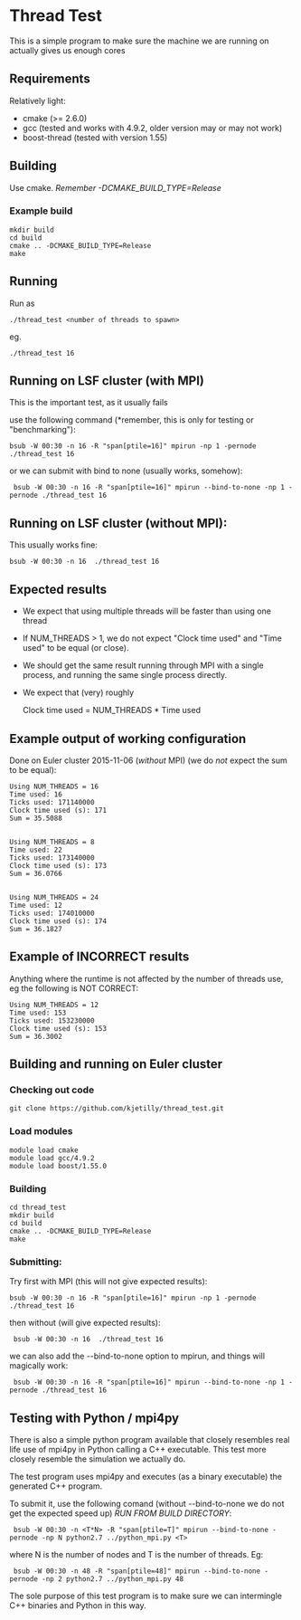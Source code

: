 # Thread Test

This is a simple program to make sure the machine we are running on actually gives us enough cores

## Requirements

Relatively light:
 * cmake (>= 2.6.0)
 * gcc (tested and works with 4.9.2, older version may or may not work)
 * boost-thread (tested with version 1.55)


## Building

Use cmake. *Remember -DCMAKE_BUILD_TYPE=Release*

### Example build

    mkdir build
    cd build
    cmake .. -DCMAKE_BUILD_TYPE=Release
    make


## Running

Run as

    ./thread_test <number of threads to spawn>

eg.

    ./thread_test 16

## Running on LSF cluster (with MPI)

This is the important test, as it usually fails

use the following command (*remember, this is only for testing or "benchmarking"):

    bsub -W 00:30 -n 16 -R "span[ptile=16]" mpirun -np 1 -pernode ./thread_test 16

or we can submit with bind to none (usually works, somehow):

     bsub -W 00:30 -n 16 -R "span[ptile=16]" mpirun --bind-to-none -np 1 -pernode ./thread_test 16


## Running on LSF cluster (without MPI):
This usually works fine:

    bsub -W 00:30 -n 16  ./thread_test 16

## Expected results

* We expect that using multiple threads will be faster than using one thread
* If NUM_THREADS > 1, we do not expect "Clock time used" and "Time used" to be equal (or close).
* We should get the same result running through MPI with a single process, and running the same single process directly.
* We expect that (very) roughly 

     Clock time used = NUM_THREADS * Time used

## Example output of working configuration 

Done on Euler cluster 2015-11-06 (*without* MPI) (we do *not* expect the sum to be equal):

    Using NUM_THREADS = 16
    Time used: 16
    Ticks used: 171140000
    Clock time used (s): 171
    Sum = 35.5088
   

    Using NUM_THREADS = 8
    Time used: 22
    Ticks used: 173140000
    Clock time used (s): 173
    Sum = 36.0766


    Using NUM_THREADS = 24
    Time used: 12
    Ticks used: 174010000
    Clock time used (s): 174
    Sum = 36.1827
    
## Example of INCORRECT results

Anything where the runtime is not affected by the number of threads use, eg the following is NOT CORRECT:

    Using NUM_THREADS = 12
    Time used: 153
    Ticks used: 153230000
    Clock time used (s): 153
    Sum = 36.3002


## Building and running on Euler cluster

### Checking out code

    git clone https://github.com/kjetilly/thread_test.git


### Load modules

    module load cmake
    module load gcc/4.9.2
    module load boost/1.55.0

### Building

    cd thread_test
    mkdir build
    cd build
    cmake .. -DCMAKE_BUILD_TYPE=Release
    make

### Submitting:

Try first with MPI (this will not give expected results):

    bsub -W 00:30 -n 16 -R "span[ptile=16]" mpirun -np 1 -pernode ./thread_test 16

then without (will give expected results):

     bsub -W 00:30 -n 16  ./thread_test 16

we can also add the --bind-to-none option to mpirun, and things will magically work:

     bsub -W 00:30 -n 16 -R "span[ptile=16]" mpirun --bind-to-none -np 1 -pernode ./thread_test 16

  
   
## Testing with Python / mpi4py

There is also a simple python program available that closely resembles real life use of mpi4py in Python calling a C++ executable. This test more closely resemble the simulation we actually do. 

The test program uses mpi4py and executes (as a binary executable) the generated C++ program. 

To submit it, use the following comand (without --bind-to-none we do not get the expected speed up) *RUN FROM BUILD DIRECTORY*:

     bsub -W 00:30 -n <T*N> -R "span[ptile=T]" mpirun --bind-to-none -pernode -np N python2.7 ../python_mpi.py <T>

where N is the number of nodes and T is the number of threads. Eg:

     bsub -W 00:30 -n 48 -R "span[ptile=48]" mpirun --bind-to-none -pernode -np 2 python2.7 ../python_mpi.py 48

The sole purpose of this test program is to make sure we can intermingle C++ binaries and Python in this way. 



